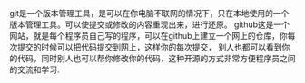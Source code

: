 git是一个版本管理工具，是可以在你电脑不联网的情况下，只在本地使用的一个版本管理工具。可以使提交或修改的内容重现出来，进行还原。
github这是一个网站，就是每个程序员自己写的程序，可以在github上建立一个网上的仓库，你每次提交的时候可以把代码提交到网上，这样你的每次提交，
别人也都可以看到你的代码，同时别人也可以帮你修改你的代码，这种开源的方式非常方便程序员之间的交流和学习.
